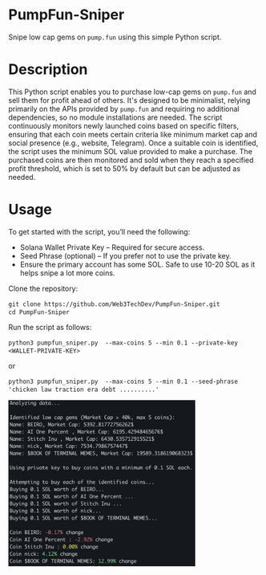 # PumpFun-Sniper
Snipe low cap gems on `pump.fun` using this simple Python script.

# Description
This Python script enables you to purchase low-cap gems on `pump.fun` and sell them for profit ahead of others. It's designed to be minimalist, relying primarily on the APIs provided by `pump.fun` and requiring no additional dependencies, so no module installations are needed. The script continuously monitors newly launched coins based on specific filters, ensuring that each coin meets certain criteria like minimum market cap and social presence (e.g., website, Telegram). Once a suitable coin is identified, the script uses the minimum SOL value provided to make a purchase. The purchased coins are then monitored and sold when they reach a specified profit threshold, which is set to 50% by default but can be adjusted as needed.

# Usage
To get started with the script, you’ll need the following:
- Solana Wallet Private Key – Required for secure access.
- Seed Phrase (optional) – If you prefer not to use the private key.
- Ensure the primary account has some SOL. Safe to use 10-20 SOL as it helps snipe a lot more coins.

Clone the repository:
```
git clone https://github.com/Web3TechDev/PumpFun-Sniper.git
cd PumpFun-Sniper
```

Run the script as follows:
```
python3 pumpfun_sniper.py  --max-coins 5 --min 0.1 --private-key <WALLET-PRIVATE-KEY>
```
or
```
python3 pumpfun_sniper.py  --max-coins 5 --min 0.1 --seed-phrase 'chicken law traction era debt ..........'
```
<img src="https://github.com/Web3TechDev/PumpFun-Sniper/blob/main/1.jpg?raw=true" width=74% height=74%>
